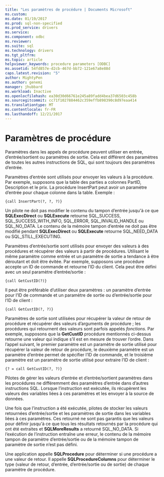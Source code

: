 ```yaml
---
title: "Les paramètres de procédure | Documents Microsoft"
ms.custom: 
ms.date: 01/19/2017
ms.prod: sql-non-specified
ms.prod_service: drivers
ms.service: 
ms.component: odbc
ms.reviewer: 
ms.suite: sql
ms.technology: drivers
ms.tgt_pltfrm: 
ms.topic: article
helpviewer_keywords: procedure parameters [ODBC]
ms.assetid: 54fd857e-d2cb-467d-bb72-121e67a8e88d
caps.latest.revision: "5"
author: MightyPen
ms.author: genemi
manager: jhubbard
ms.workload: Inactive
ms.openlocfilehash: ea30d30d66761e245a89fadd4bea37d6503c458b
ms.sourcegitcommit: cc71f1027884462c359effb898390c8d97eaa414
ms.translationtype: MT
ms.contentlocale: fr-FR
ms.lasthandoff: 12/21/2017
---
```

# <a name="procedure-parameters"></a>Paramètres de procédure
Paramètres dans les appels de procédure peuvent utiliser en entrée, d’entrée/sortient ou paramètres de sortie. Cela est différent des paramètres de toutes les autres instructions de SQL, qui sont toujours des paramètres d’entrée.  
  
 Paramètres d’entrée sont utilisés pour envoyer les valeurs à la procédure. Par exemple, supposons que la table des parties a colonnes PartID, Description et le prix. La procédure InsertPart peut avoir un paramètre d’entrée pour chaque colonne dans la table. Exemple :  
  
```  
{call InsertPart(?, ?, ?)}  
```  
  
 Un pilote ne doit pas modifier le contenu du tampon d’entrée jusqu'à ce que **SQLExecDirect** ou **SQLExecute** retourne SQL_SUCCESS, SQL_SUCCESS_WITH_INFO, SQL_ERROR, SQL_INVALID_HANDLE ou SQL_NO_DATA. Le contenu de la mémoire tampon d’entrée ne doit pas être modifié pendant **SQLExecDirect** ou **SQLExecute** retourne SQL_NEED_DATA ou SQL_STILL_EXECUTING.  
  
 Paramètres d’entrée/sortie sont utilisés pour envoyer des valeurs à des procédures et récupérer des valeurs à partir de procédures. Utilisant le même paramètre comme entrée et un paramètre de sortie a tendance à être déroutant et doit être évitée. Par exemple, supposons une procédure accepte un ID de commande et retourne l’ID du client. Cela peut être défini avec un seul paramètre d’entrée/sortie :  
  
```  
{call GetCustID(?)}  
```  
  
 Il peut être préférable d’utiliser deux paramètres : un paramètre d’entrée pour l’ID de commande et un paramètre de sortie ou d’entrée/sortie pour l’ID de client :  
  
```  
{call GetCustID(?, ?)}  
```  
  
 Paramètres de sortie sont utilisées pour récupérer la valeur de retour de procédure et récupérer des valeurs d’arguments de procédure ; les procédures qui retournent des valeurs sont parfois appelés *fonctions*. Par exemple, supposons que la **GetCustID** procédure mentionnés ci-dessus retourne une valeur qui indique s’il est en mesure de trouver l’ordre. Dans l’appel suivant, le premier paramètre est un paramètre de sortie utilisé pour récupérer la valeur de retour de procédure, le deuxième paramètre est un paramètre d’entrée permet de spécifier l’ID de commande, et le troisième paramètre est un paramètre de sortie utilisé pour extraire l’ID de client :  
  
```  
{? = call GetCustID(?, ?)}  
```  
  
 Pilotes de gérer les valeurs d’entrée et d’entrée/sortient paramètres dans les procédures ne différemment des paramètres d’entrée dans d’autres instructions SQL. Lorsque l’instruction est exécutée, ils récupèrent les valeurs des variables liées à ces paramètres et les envoyer à la source de données.  
  
 Une fois que l’instruction a été exécutée, pilotes de stocker les valeurs retournées d’entrée/sortie et les paramètres de sortie dans les variables liées à ces paramètres. Ces retourné ne sont pas garantis que les valeurs pour définir jusqu'à ce que tous les résultats retournés par la procédure qui ont été extraites et **SQLMoreResults** a retourné SQL_NO_DATA. Si l’exécution de l’instruction entraîne une erreur, le contenu de la mémoire tampon de paramètre d’entrée/sortie ou de la mémoire tampon de paramètre de sortie n’est pas défini.  
  
 Une application appelle **SQLProcedure** pour déterminer si une procédure a une valeur de retour. Il appelle **SQLProcedureColumns** pour déterminer le type (valeur de retour, d’entrée, d’entrée/sortie ou de sortie) de chaque paramètre de procédure.
